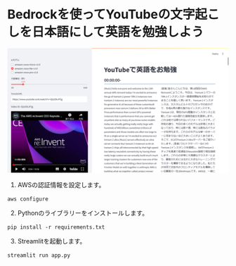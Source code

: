 # Bedrockを使ってYouTubeの文字起こしを日本語にして英語を勉強しよう

![](image_asset.png)

1. AWSの認証情報を設定します。
  
  ```shell
  aws configure
  ```

2. Pythonのライブラリーをインストールします。
  
  ```shell
  pip install -r requirements.txt
  ```

3. Streamlitを起動します。

  ```shell
  streamlit run app.py
  ```
